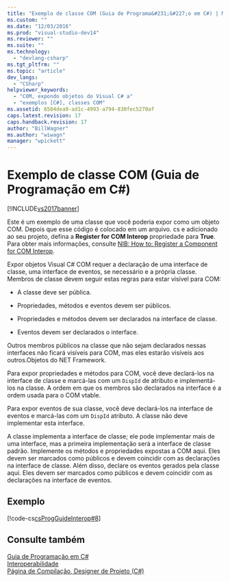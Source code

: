 ```yaml
---
title: "Exemplo de classe COM (Guia de Programa&#231;&#227;o em C#) | Microsoft Docs"
ms.custom: ""
ms.date: "12/03/2016"
ms.prod: "visual-studio-dev14"
ms.reviewer: ""
ms.suite: ""
ms.technology: 
  - "devlang-csharp"
ms.tgt_pltfrm: ""
ms.topic: "article"
dev_langs: 
  - "CSharp"
helpviewer_keywords: 
  - "COM, expondo objetos do Visual C# a"
  - "exemplos [C#], classes COM"
ms.assetid: 6504dea9-ad1c-4993-a794-830fec5270af
caps.latest.revision: 17
caps.handback.revision: 17
author: "BillWagner"
ms.author: "wiwagn"
manager: "wpickett"
---
```

# Exemplo de classe COM (Guia de Programa&#231;&#227;o em C#)
[!INCLUDE[vs2017banner](../../../csharp/includes/vs2017banner.md)]

Este é um exemplo de uma classe que você poderia expor como um objeto COM.  Depois que esse código é colocado em um arquivo. cs e adicionado ao seu projeto, defina a  **Register for COM Interop** propriedade para  **True**.  Para obter mais informações, consulte [NIB: How to: Register a Component for COM Interop](http://msdn.microsoft.com/pt-br/4de7d474-56e8-4027-994d-d47ca4725c5e).  
  
 Expor objetos Visual C\# COM requer a declaração de uma interface de classe, uma interface de eventos, se necessário e a própria classe.  Membros de classe devem seguir estas regras para estar visível para COM:  
  
-   A classe deve ser pública.  
  
-   Propriedades, métodos e eventos devem ser públicos.  
  
-   Propriedades e métodos devem ser declarados na interface de classe.  
  
-   Eventos devem ser declarados o interface.  
  
 Outros membros públicos na classe que não sejam declarados nessas interfaces não ficará visíveis para COM, mas eles estarão visíveis aos outros.Objetos do NET Framework.  
  
 Para expor propriedades e métodos para COM, você deve declará\-los na interface de classe e marcá\-las com um `DispId` de atributo e implementá\-los na classe.  A ordem em que os membros são declarados na interface é a ordem usada para o COM vtable.  
  
 Para expor eventos de sua classe, você deve declará\-los na interface de eventos e marcá\-las com um `DispId` atributo.  A classe não deve implementar esta interface.  
  
 A classe implementa a interface de classe; ele pode implementar mais de uma interface, mas a primeira implementação será a interface de classe padrão.  Implemente os métodos e propriedades expostas a COM aqui.  Eles devem ser marcados como públicos e devem coincidir com as declarações na interface de classe.  Além disso, declare os eventos gerados pela classe aqui.  Eles devem ser marcados como públicos e devem coincidir com as declarações na interface de eventos.  
  
## Exemplo  
 [!code-cs[csProgGuideInterop#8](../../../csharp/programming-guide/interop/codesnippet/CSharp/example-com-class_1.cs)]  
  
## Consulte também  
 [Guia de Programação em C\#](../../../csharp/programming-guide/index.md)   
 [Interoperabilidade](../../../csharp/programming-guide/interop/interoperability.md)   
 [Página de Compilação, Designer de Projeto \(C\#\)](/visual-studio/ide/reference/build-page-project-designer-csharp)